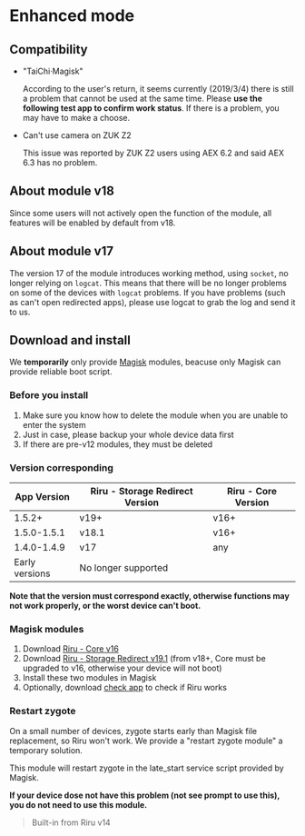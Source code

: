 # Enhanced mode

## Compatibility

* "TaiChi·Magisk"

  According to the user's return, it seems currently (2019/3/4) there is still a problem that cannot be used at the same time. Please **use the following test app to confirm work status**. If there is a problem, you may have to make a choose.

* Can't use camera on ZUK Z2

  This issue was reported by ZUK Z2 users using AEX 6.2 and said AEX 6.3 has no problem.

## About module v18

Since some users will not actively open the function of the module, all features will be enabled by default from v18.

## About module v17 

The version 17 of the module introduces working method, using `socket`, no longer relying on `logcat`. This means that there will be no longer problems on some of the devices with `logcat` problems. If you have problems (such as can't open redirected apps), please use logcat to grab the log and send it to us.

## Download and install

We **temporarily** only provide [Magisk](https://forum.xda-developers.com/apps/magisk/official-magisk-v7-universal-systemless-t3473445) modules, beacuse only Magisk can provide reliable boot script.

### Before you install

1. Make sure you know how to delete the module when you are unable to enter the system
2. Just in case, please backup your whole device data first
3. If there are pre-v12 modules, they must be deleted

### Version corresponding

| App Version    | Riru - Storage Redirect Version | Riru - Core Version |
| -------------- | ------------------------------- | ------------------- |
| 1.5.2+         | v19+                            | v16+                |
| 1.5.0-1.5.1    | v18.1                           | v16+                |
| 1.4.0-1.4.9    | v17                             | any                 |
| Early versions | No longer supported             |                     |

**Note that the version must correspond exactly, otherwise functions may not work properly, or the worst device can't boot.**

### Magisk modules

1. Download [Riru - Core v16](https://github.com/RikkaApps/Riru/releases/download/v16/magisk-riru-core-v16.zip)
2. Download [Riru - Storage Redirect v19.1](https://github.com/RikkaApps/StorageRedirect-assets/releases/download/assets/magisk-riru-storage-redirect-v19.1.zip) (from v18+, Core must be upgraded to v16, otherwise your device will not boot)
3. Install these two modules in Magisk
4. Optionally, download [check app](https://github.com/RikkaApps/Riru/releases/download/v15/app-release.apk) to check if Riru works

### Restart zygote

On a small number of devices, zygote starts early than Magisk file replacement, so Riru won't work. We provide a "restart zygote module" a temporary solution.

This module will restart zygote in the late_start service script provided by Magisk.

**If your device dose not have this problem (not see prompt to use this), you do not need to use this module.**

> Built-in from Riru v14